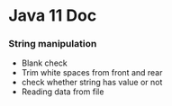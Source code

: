 # Java 11 Doc

### String manipulation
- Blank check
- Trim white spaces from front and rear
- check whether string has value or not
- Reading data from file